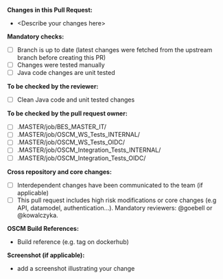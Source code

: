 **Changes in this Pull Request:**
- &lt;Describe your changes here&gt;

**Mandatory checks:**
- [ ] Branch is up to date (latest changes were fetched from the upstream branch before creating this PR)
- [ ] Changes were tested manually
- [ ] Java code changes are unit tested

**To be checked by the reviewer:**
- [ ] Clean Java code and unit tested changes 

**To be checked by the pull request owner:**
- [ ] .MASTER/job/BES_MASTER_IT/
- [ ] .MASTER/job/OSCM_WS_Tests_INTERNAL/
- [ ] .MASTER/job/OSCM_WS_Tests_OIDC/
- [ ] .MASTER/job/OSCM_Integration_Tests_INTERNAL/
- [ ] .MASTER/job/OSCM_Integration_Tests_OIDC/

**Cross repository and core changes:**
- [ ] Interdependent changes have been communicated to the team (if applicable)
- [ ] This pull request includes high risk modifications or core changes (e.g API, datamodel, authentication...). Mandatory reviewers: @goebell or @kowalczyka.

**OSCM Build References:**
- Build reference (e.g. tag on dockerhub) 

**Screenshot (if applicable):**
- add a screenshot illustrating your change

